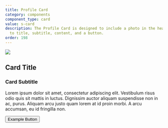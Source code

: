 ```yaml
---
title: Profile Card
category: components
component_type: card
value: s-card
description: The Profile Card is designed to include a photo in the header, an addition
  to title, subtitle, content, and a button.
order: 198
---
```

<div class="s-card">
 <div class="s-card-profile-header">
   <img class="s-card-profile-pic" src="https://d682ma8ami8n4.cloudfront.net/images/staff/kasperowicz.jpg">
   <div class="s-card-profile-header-right">
     <h2 class="s-card-title">Card Title</h2>
     <h3 class="s-card-subtitle">Card Subtitle</h3>
   </div> 
 </div> 
 <div class="s-card-content">
   <p>Lorem ipsum dolor sit amet, consectetur adipiscing elit. Vestibulum risus odio quis sit mattis in luctus. Dignissim auctor aliquam suspendisse non in ac, purus. Aliquam arcu justo quam lorem at id proin morbi. A arcu accumsan, eu id fringilla non.</p>
   <button class="s-card-profile-btn s-button s-button-secondary">Example Button</button>
 </div>
</div>